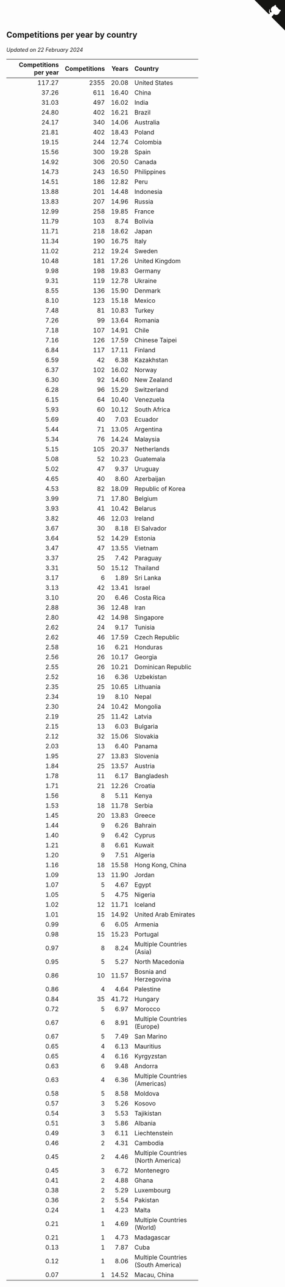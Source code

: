 ## Competitions per year by country

*Updated on 22 February 2024*

| Competitions per year | Competitions | Years | Country |
| ---: | ---: | ---: | :--- |
| 117.27 | 2355 | 20.08 | United States |
| 37.26 | 611 | 16.40 | China |
| 31.03 | 497 | 16.02 | India |
| 24.80 | 402 | 16.21 | Brazil |
| 24.17 | 340 | 14.06 | Australia |
| 21.81 | 402 | 18.43 | Poland |
| 19.15 | 244 | 12.74 | Colombia |
| 15.56 | 300 | 19.28 | Spain |
| 14.92 | 306 | 20.50 | Canada |
| 14.73 | 243 | 16.50 | Philippines |
| 14.51 | 186 | 12.82 | Peru |
| 13.88 | 201 | 14.48 | Indonesia |
| 13.83 | 207 | 14.96 | Russia |
| 12.99 | 258 | 19.85 | France |
| 11.79 | 103 | 8.74 | Bolivia |
| 11.71 | 218 | 18.62 | Japan |
| 11.34 | 190 | 16.75 | Italy |
| 11.02 | 212 | 19.24 | Sweden |
| 10.48 | 181 | 17.26 | United Kingdom |
| 9.98 | 198 | 19.83 | Germany |
| 9.31 | 119 | 12.78 | Ukraine |
| 8.55 | 136 | 15.90 | Denmark |
| 8.10 | 123 | 15.18 | Mexico |
| 7.48 | 81 | 10.83 | Turkey |
| 7.26 | 99 | 13.64 | Romania |
| 7.18 | 107 | 14.91 | Chile |
| 7.16 | 126 | 17.59 | Chinese Taipei |
| 6.84 | 117 | 17.11 | Finland |
| 6.59 | 42 | 6.38 | Kazakhstan |
| 6.37 | 102 | 16.02 | Norway |
| 6.30 | 92 | 14.60 | New Zealand |
| 6.28 | 96 | 15.29 | Switzerland |
| 6.15 | 64 | 10.40 | Venezuela |
| 5.93 | 60 | 10.12 | South Africa |
| 5.69 | 40 | 7.03 | Ecuador |
| 5.44 | 71 | 13.05 | Argentina |
| 5.34 | 76 | 14.24 | Malaysia |
| 5.15 | 105 | 20.37 | Netherlands |
| 5.08 | 52 | 10.23 | Guatemala |
| 5.02 | 47 | 9.37 | Uruguay |
| 4.65 | 40 | 8.60 | Azerbaijan |
| 4.53 | 82 | 18.09 | Republic of Korea |
| 3.99 | 71 | 17.80 | Belgium |
| 3.93 | 41 | 10.42 | Belarus |
| 3.82 | 46 | 12.03 | Ireland |
| 3.67 | 30 | 8.18 | El Salvador |
| 3.64 | 52 | 14.29 | Estonia |
| 3.47 | 47 | 13.55 | Vietnam |
| 3.37 | 25 | 7.42 | Paraguay |
| 3.31 | 50 | 15.12 | Thailand |
| 3.17 | 6 | 1.89 | Sri Lanka |
| 3.13 | 42 | 13.41 | Israel |
| 3.10 | 20 | 6.46 | Costa Rica |
| 2.88 | 36 | 12.48 | Iran |
| 2.80 | 42 | 14.98 | Singapore |
| 2.62 | 24 | 9.17 | Tunisia |
| 2.62 | 46 | 17.59 | Czech Republic |
| 2.58 | 16 | 6.21 | Honduras |
| 2.56 | 26 | 10.17 | Georgia |
| 2.55 | 26 | 10.21 | Dominican Republic |
| 2.52 | 16 | 6.36 | Uzbekistan |
| 2.35 | 25 | 10.65 | Lithuania |
| 2.34 | 19 | 8.10 | Nepal |
| 2.30 | 24 | 10.42 | Mongolia |
| 2.19 | 25 | 11.42 | Latvia |
| 2.15 | 13 | 6.03 | Bulgaria |
| 2.12 | 32 | 15.06 | Slovakia |
| 2.03 | 13 | 6.40 | Panama |
| 1.95 | 27 | 13.83 | Slovenia |
| 1.84 | 25 | 13.57 | Austria |
| 1.78 | 11 | 6.17 | Bangladesh |
| 1.71 | 21 | 12.26 | Croatia |
| 1.56 | 8 | 5.11 | Kenya |
| 1.53 | 18 | 11.78 | Serbia |
| 1.45 | 20 | 13.83 | Greece |
| 1.44 | 9 | 6.26 | Bahrain |
| 1.40 | 9 | 6.42 | Cyprus |
| 1.21 | 8 | 6.61 | Kuwait |
| 1.20 | 9 | 7.51 | Algeria |
| 1.16 | 18 | 15.58 | Hong Kong, China |
| 1.09 | 13 | 11.90 | Jordan |
| 1.07 | 5 | 4.67 | Egypt |
| 1.05 | 5 | 4.75 | Nigeria |
| 1.02 | 12 | 11.71 | Iceland |
| 1.01 | 15 | 14.92 | United Arab Emirates |
| 0.99 | 6 | 6.05 | Armenia |
| 0.98 | 15 | 15.23 | Portugal |
| 0.97 | 8 | 8.24 | Multiple Countries (Asia) |
| 0.95 | 5 | 5.27 | North Macedonia |
| 0.86 | 10 | 11.57 | Bosnia and Herzegovina |
| 0.86 | 4 | 4.64 | Palestine |
| 0.84 | 35 | 41.72 | Hungary |
| 0.72 | 5 | 6.97 | Morocco |
| 0.67 | 6 | 8.91 | Multiple Countries (Europe) |
| 0.67 | 5 | 7.49 | San Marino |
| 0.65 | 4 | 6.13 | Mauritius |
| 0.65 | 4 | 6.16 | Kyrgyzstan |
| 0.63 | 6 | 9.48 | Andorra |
| 0.63 | 4 | 6.36 | Multiple Countries (Americas) |
| 0.58 | 5 | 8.58 | Moldova |
| 0.57 | 3 | 5.26 | Kosovo |
| 0.54 | 3 | 5.53 | Tajikistan |
| 0.51 | 3 | 5.86 | Albania |
| 0.49 | 3 | 6.11 | Liechtenstein |
| 0.46 | 2 | 4.31 | Cambodia |
| 0.45 | 2 | 4.46 | Multiple Countries (North America) |
| 0.45 | 3 | 6.72 | Montenegro |
| 0.41 | 2 | 4.88 | Ghana |
| 0.38 | 2 | 5.29 | Luxembourg |
| 0.36 | 2 | 5.54 | Pakistan |
| 0.24 | 1 | 4.23 | Malta |
| 0.21 | 1 | 4.69 | Multiple Countries (World) |
| 0.21 | 1 | 4.73 | Madagascar |
| 0.13 | 1 | 7.87 | Cuba |
| 0.12 | 1 | 8.06 | Multiple Countries (South America) |
| 0.07 | 1 | 14.52 | Macau, China |


<a href="https://github.com/jonatanklosko/wca_statistics" class="github-corner" aria-label="View source on Github"><svg width="80" height="80" viewBox="0 0 250 250" style="fill:#151513; color:#fff; position: absolute; top: 0; border: 0; right: 0;" aria-hidden="true"><path d="M0,0 L115,115 L130,115 L142,142 L250,250 L250,0 Z"></path><path d="M128.3,109.0 C113.8,99.7 119.0,89.6 119.0,89.6 C122.0,82.7 120.5,78.6 120.5,78.6 C119.2,72.0 123.4,76.3 123.4,76.3 C127.3,80.9 125.5,87.3 125.5,87.3 C122.9,97.6 130.6,101.9 134.4,103.2" fill="currentColor" style="transform-origin: 130px 106px;" class="octo-arm"></path><path d="M115.0,115.0 C114.9,115.1 118.7,116.5 119.8,115.4 L133.7,101.6 C136.9,99.2 139.9,98.4 142.2,98.6 C133.8,88.0 127.5,74.4 143.8,58.0 C148.5,53.4 154.0,51.2 159.7,51.0 C160.3,49.4 163.2,43.6 171.4,40.1 C171.4,40.1 176.1,42.5 178.8,56.2 C183.1,58.6 187.2,61.8 190.9,65.4 C194.5,69.0 197.7,73.2 200.1,77.6 C213.8,80.2 216.3,84.9 216.3,84.9 C212.7,93.1 206.9,96.0 205.4,96.6 C205.1,102.4 203.0,107.8 198.3,112.5 C181.9,128.9 168.3,122.5 157.7,114.1 C157.9,116.9 156.7,120.9 152.7,124.9 L141.0,136.5 C139.8,137.7 141.6,141.9 141.8,141.8 Z" fill="currentColor" class="octo-body"></path></svg></a><style>.github-corner:hover .octo-arm{animation:octocat-wave 560ms ease-in-out}@keyframes octocat-wave{0%,100%{transform:rotate(0)}20%,60%{transform:rotate(-25deg)}40%,80%{transform:rotate(10deg)}}@media (max-width:500px){.github-corner:hover .octo-arm{animation:none}.github-corner .octo-arm{animation:octocat-wave 560ms ease-in-out}}</style>
